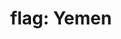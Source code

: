 ---
layout: smileys&emotion
title: "flag: Yemen"
emoji: flag_yemen
permalink: 🇾🇪.html
image: assets/img/3moji/flag_yemen.png
---